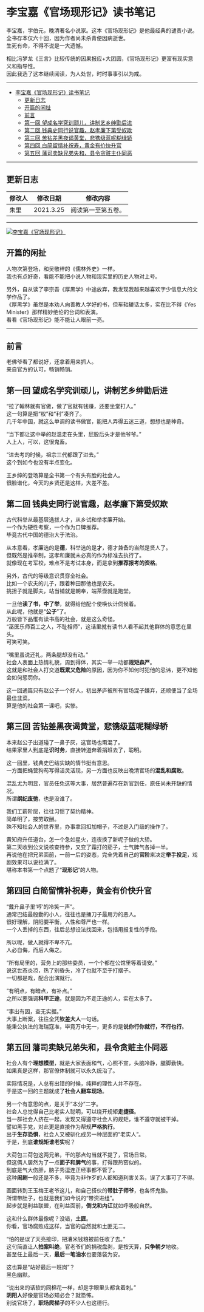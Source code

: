 # 李宝嘉《官场现形记》读书笔记

李宝嘉，字伯元，晚清著名小说家。这本《官场现形记》是他最经典的谴责小说。  
全书存本仅六十回，因为作者尚未杀青便因病逝世。  
生死有命，不得不说是一大遗憾。  

相比冯梦龙《三言》比较传统的因果报应+大团圆，《官场现形记》更富有现实意义和指导性。  
因此我选了这本继续阅读，为人处世，时时事事引以为戒。  

<hr>

- [李宝嘉《官场现形记》读书笔记](#李宝嘉官场现形记读书笔记)
  - [更新日志](#更新日志)
  - [开篇的闲扯](#开篇的闲扯)
  - [前言](#前言)
  - [第一回 望成名学究训顽儿，讲制艺乡绅勖后进](#第一回-望成名学究训顽儿讲制艺乡绅勖后进)
  - [第二回 钱典史同行说官趣，赵孝廉下第受奴欺](#第二回-钱典史同行说官趣赵孝廉下第受奴欺)
  - [第三回 苦钻差黑夜谒黄堂，悲镌级蓝呢糊绿轿](#第三回-苦钻差黑夜谒黄堂悲镌级蓝呢糊绿轿)
  - [第四回 白简留情补祝寿，黄金有价快升官](#第四回-白简留情补祝寿黄金有价快升官)
  - [第五回 藩司卖缺兄弟失和，县令贪赃主仆同恶](#第五回-藩司卖缺兄弟失和县令贪赃主仆同恶)

<hr>

## 更新日志
|修改人|修改日期|修改内容|
|-|-|-|
|朱里|2021.3.25|阅读第一至第五卷。|

<hr>

[<img src="./images/book.jpg" title="李宝嘉《官场现形记》">](https://book.douban.com/subject/1705591/)

## 开篇的闲扯
人物次第登场，和吴敬梓的《儒林外史》一样。  
我也有点好奇，看能不能把小说人物和现实里的历史人物对上号。  

另外，自从读了李宗吾《厚黑学》中途放弃，我发现我越来越喜欢字少信息大的文学作品了。  
《厚黑学》虽然是本劝人向善教人学好的书，但车轱辘话太多，实在比不得《Yes Minister》那样精妙绝伦的台词和表演。  
看看《官场现形记》能不能让人眼前一亮。  

<hr>

## 前言

老佛爷看了都说好，还拿着用来抓人。  
来自官方的认可，畅销畅销。  

## 第一回 望成名学究训顽儿，讲制艺乡绅勖后进

“拉了翰林就有官做，做了官就有钱赚，还要坐堂打人。”  
这一句算是把“权”和“利”凑齐了。  
几千年中国，就这么单调的读书做官，能把人弄得五迷三道，想想也是神奇。  

“当下都让这中举的赵温走在头里，屁股后头才是他爷爷。”  
人上人，可以，这很鬼畜。  

“进去考的时候，祖宗三代都跟了进去。”  
这个到如今也没有半点变化。  

王乡绅的登场算是全书第一个有头有脸的社会人。  
很脸谱化，今天的乡贤还是这样，大差不差。  

## 第二回 钱典史同行说官趣，赵孝廉下第受奴欺

古代科举从最基层选拔人才，从乡试和举孝廉开始。  
一个作为硬性考察，一个作为口碑推荐。  
毕竟古代中国的德治大于法治。  

从本意看，孝廉选的是**德**，科举选的是**才**，德才兼备的当然是贤人了。  
但既然是推举制，这孝和廉就未必真的作为标准去执行了。  
就像现在考军校，难点不是考试本身，而是拿到**推荐报考的资格**。  

另外，古代的等级意识贯穿全社会。  
比如一个农夫的儿子，跟着种田那他也是农夫。  
挑担子就是脚夫，站当铺就是朝奉，端茶壶就是跑堂。  

一旦他**读了书，中了举**，就得给他配个使唤伙计伺候着。  
从此呢，他就是“**公子**”了。  
万般皆下品惟有读书高的社会，就是这么奇怪。  
“巫医乐师百工之人，不耻相师”，这话里就有读书人看不起其他群体的意思在里头。  
可笑可笑。  

“嘴里虽说还礼，两条腿却没有动。”  
社会人表面上热情礼貌，周到得体，其实一举一动都**规矩森严**。  
这就是和社会人打交道**既累又危险**的原因，因为你不知何时犯他的忌讳，更不知他会如何惩罚你。  

这一回通篇只有赵公子一个好人，初出茅庐被所有官场混子嫌弃，还顺便当了全场最佳韭菜。  
算是他的社会第一课吧，实惨。  

## 第三回 苦钻差黑夜谒黄堂，悲镌级蓝呢糊绿轿

本来赵公子出道碰了一鼻子灰，这官场也甭混了。  
结果家里人到底是**识时务**，直接转道奔着捐班去了，聪明。  

这一回里，钱典史巴结实缺的情节挺有意思。  
一方面把蝇营狗苟写得活灵活现，另一方面也反映出晚清官场的**混乱和腐败**。  

混乱尤为明显，官员任免这等大事，居然普遍存在新官到任，原任尚未开缺的情况。  
所谓**纲纪废弛**，也是没谁了。  

我们工薪阶层，往往习惯了契约精神。  
简单明了，按劳取酬。  
殊不知社会人的世界里，办事拿回扣加帽子，不过是入门级的操作了。  

黄知府升任道台，怎一个急如星火，连夜换了新呢子做的大轿。  
第二天收到公文说核查待参，又变了霜打的茄子，士气脾气各掉一半。  
再说他在把兄弟面前，一前一后的姿态，完全凭着自己的**官阶**来决定**举手投足**，戏剧效果可以说拉满了。  
堪称本书第一个点题了“**现形记**”的人物。  

## 第四回 白简留情补祝寿，黄金有价快升官

“戴升鼻子里‘哼’的冷笑一声”。  
通常巴结最殷勤的小人，往往也是捅刀子最用力的恶人。  
很好理解，阴阳要平衡，人性和尊严也一样。  
一个人丢掉的东西，往后总想设法找回来，包括用报复性的手段。  

所以呢，做人就得不卑不亢。  
人必自侮，而后人侮之。  

“所有局里的，营务上的那些委员，一个个都在公馆里等着请安。”  
说这世态炎凉，热了别昏头，冷了也就不至于打摆子。  
一切都是戏，配合出演就行。  

“有明点，有暗点，有补点。”  
之所以要强调**科甲正途**，就是因为不走正途的人，实在太多了。  

“事出有因，查无实据。”  
大事上断案，往往全凭**钦差大人**一句话。  
能秉公执法的海瑞寇准，毕竟万中无一，更多的是**说你行你就行，不行也行**。  

## 第五回 藩司卖缺兄弟失和，县令贪赃主仆同恶

社会人有个**理想模型**，就是大家表面和气，心照不宣，头脑冷静，腿脚勤快。  
如果真是这样，那官僚体制就可以永久统治了。  

实际情况是，人总有出错的时候，纯粹的理性人并不存在。  
于是这一回的主题就成了**社会人翻车现场**。  

另一个有意思的点，是关于“本分”二字。  
社会人总觉得自己比老实人聪明，可以绕开规矩**走捷径**。  
当一群社会人挤在一起，发现又得遵守社会人的规矩，谁不遵守就被干掉。  
譬如黑手党，对此更是直接作为帮规**严格执行**。  
出于**生存恐惧**，社会人又被驯化成另一种层面的“老实人”。  
于是，到底**谁规矩谁老实**呢？  

大荷包三荷包这两兄弟，干的那点勾当就不提了，官场日常。  
但这俩人居然为了一点**面子和脾气**的事，打得跟热窑似的。  
到底是气大伤肝，脑子秀逗连正经事都不管了。  
这种**闹剧**一般还是不多，毕竟为非作歹的人都知道利害关系，误了大事可了不得。  

画面转到王玉梅王老爷这儿，和自己搭伙的**带肚子师爷**，也各怀鬼胎。  
所谓带肚子，也就是我们如今说的“带资进组”。  
起步就是利益联盟，在利益面前，**倒戈和内讧**就如呼吸般自然。  

这和什么群体最像呢？没错，**土匪**。  
你看，官场腐败成这样，当官的自然就和土匪无二。  

“怕的是误了天亮接印，把漕米钱粮被前任收了去。”  
这句简直让人**拍案叫绝**，官老爷们的捐税盘剥，是按天算，**只争朝夕**地收。  
甚至任上最后一天，**最后一笔油水**也要落袋为安。  

这也算是“站好最后一班岗”？  
黑色幽默。  

“说出来的话软的同棉花一样，却是字眼里头都含着刺。”  
**阴阳人**好像是官场必知必会？就恐怖。  
别说官场了，**职场爬梯子**的不少人也这德行。  
